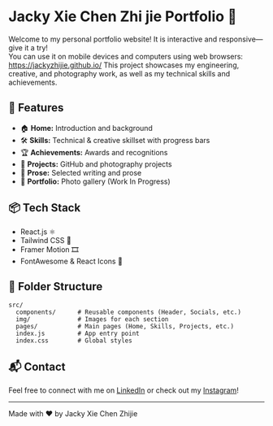 # Jacky Xie Chen Zhi jie Portfolio 🚀
Welcome to my personal portfolio website! It is interactive and responsive—give it a try!  
You can use it on mobile devices and computers using web browsers: https://jackyzhijie.github.io/
This project showcases my engineering, creative, and photography work, as well as my technical skills and achievements.

## 🌟 Features

- 🏠 **Home:** Introduction and background
- 🛠️ **Skills:** Technical & creative skillset with progress bars
- 🏆 **Achievements:** Awards and recognitions
- 📂 **Projects:** GitHub and photography projects
- 📝 **Prose:** Selected writing and prose
- 📸 **Portfolio:** Photo gallery (Work In Progress)

## 📦 Tech Stack

- React.js ⚛️
- Tailwind CSS 💨
- Framer Motion 🎞️
- FontAwesome & React Icons 🎨

## 📁 Folder Structure

```
src/
  components/      # Reusable components (Header, Socials, etc.)
  img/             # Images for each section
  pages/           # Main pages (Home, Skills, Projects, etc.)
  index.js         # App entry point
  index.css        # Global styles
```

<!-- ## 🚀 Getting Started

1. Clone the repo:
   ```
   git clone https://github.com/JackyZhiJie/jackyxiechenzhijie-portfolio.git
   ```
2. Install dependencies:
   ```
   npm install
   ```
3. Start the development server:
   ```
   npm start
   ``` -->

## 📬 Contact

Feel free to connect with me on [LinkedIn](https://www.linkedin.com/in/jackyxczj) or check out my [Instagram](https://www.instagram.com/oreofotolife/)!

---

Made with ❤️ by Jacky Xie Chen Zhijie
